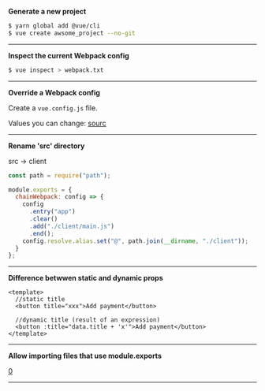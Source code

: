 **Generate a new project**

```bash
$ yarn global add @vue/cli
$ vue create awsome_project --no-git
```

---

**Inspect the current Webpack config**

```bash
$ vue inspect > webpack.txt
```

---

**Override a Webpack config**

Create a `vue.config.js` file.

Values you can change: [sourc](https://cli.vuejs.org/config/#filenamehashing)

---

**Rename 'src' directory**

src -> client

```js
const path = require("path");

module.exports = {
  chainWebpack: config => {
    config
      .entry("app")
      .clear()
      .add("./client/main.js")
      .end();
    config.resolve.alias.set("@", path.join(__dirname, "./client"));
  }
};
```

---

**Difference betwwen static and dynamic props**

```vue
<template>
  //static title
  <button title="xxx">Add payment</button>

  //dynamic title (result of an expression)
  <button :title="data.title + 'x'">Add payment</button>
</template>
```

---

**Allow importing files that use module.exports**

[0](https://github.com/vuejs/vue-cli/issues/2746)

---
